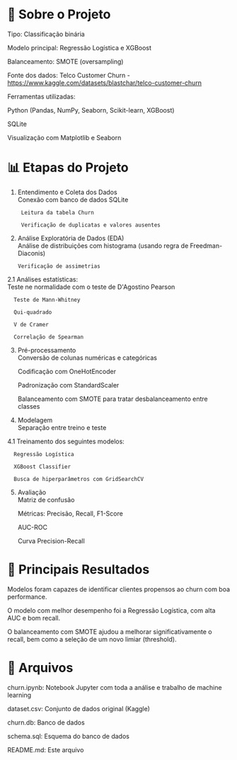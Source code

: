 # 📁 Sobre o Projeto  
Tipo: Classificação binária  

Modelo principal: Regressão Logística e XGBoost  

Balanceamento: SMOTE (oversampling)  

Fonte dos dados: Telco Customer Churn - https://www.kaggle.com/datasets/blastchar/telco-customer-churn  

Ferramentas utilizadas:  

Python (Pandas, NumPy, Seaborn, Scikit-learn, XGBoost)  

SQLite  

Visualização com Matplotlib e Seaborn  

# 📊 Etapas do Projeto  
1. Entendimento e Coleta dos Dados  
        Conexão com banco de dados SQLite  

        Leitura da tabela Churn  

        Verificação de duplicatas e valores ausentes  

2. Análise Exploratória de Dados (EDA)  
        Análise de distribuições com histograma (usando regra de Freedman-Diaconis)  

       Verificação de assimetrias  

2.1 Análises estatísticas:  
      Teste ne normalidade com o teste de D'Agostino Pearson
      
      Teste de Mann-Whitney  

      Qui-quadrado  

      V de Cramer  

      Correlação de Spearman  

3. Pré-processamento  
      Conversão de colunas numéricas e categóricas  

      Codificação com OneHotEncoder  

      Padronização com StandardScaler  

      Balanceamento com SMOTE para tratar desbalanceamento entre classes  

4. Modelagem  
      Separação entre treino e teste  

4.1 Treinamento dos seguintes modelos:  

      Regressão Logística  

      XGBoost Classifier  

      Busca de hiperparâmetros com GridSearchCV  

5. Avaliação  
      Matriz de confusão  

      Métricas: Precisão, Recall, F1-Score  

      AUC-ROC  

      Curva Precision-Recall  

# 📌 Principais Resultados  
Modelos foram capazes de identificar clientes propensos ao churn com boa performance.  

O modelo com melhor desempenho foi a Regressão Logística, com alta AUC e bom recall.  

O balanceamento com SMOTE ajudou a melhorar significativamente o recall, bem como a seleção de um novo limiar (threshold).  

# 📁 Arquivos  
churn.ipynb: Notebook Jupyter com toda a análise e trabalho de machine learning    

dataset.csv: Conjunto de dados original (Kaggle) 

churn.db: Banco de dados  

schema.sql: Esquema do banco de dados 

README.md: Este arquivo  
